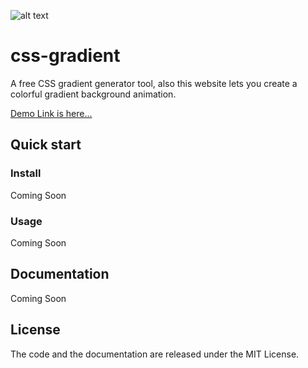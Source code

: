 ![alt text](http://repo.afracode.com/css-gradient/demo.png "CSS Gradient Demo")

# css-gradient

A free CSS gradient generator tool, also this website lets you create a colorful gradient background animation.

[Demo Link is here...](http://repo.afracode.com/css-gradient/)

## Quick start

### Install

Coming Soon

### Usage

Coming Soon

## Documentation

Coming Soon

## License

The code and the documentation are released under the MIT License.
